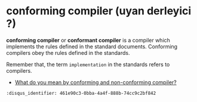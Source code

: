 # conforming compiler (uyan derleyici ?)

**conforming compiler** or **conformant compiler** is a compiler which
implements the rules defined in the standard documents. Conforming compilers
obey the rules defined in the standards.

Remember that, the term `implementation` in the standards refers to compilers.

- [What do you mean by conforming and non-conforming compiler?](https://stackoverflow.com/questions/67310135/what-do-you-mean-by-conforming-and-non-conforming-compiler)

```{disqus}
:disqus_identifier: 461e90c3-0bba-4a4f-888b-74cc9c2bf842
```

